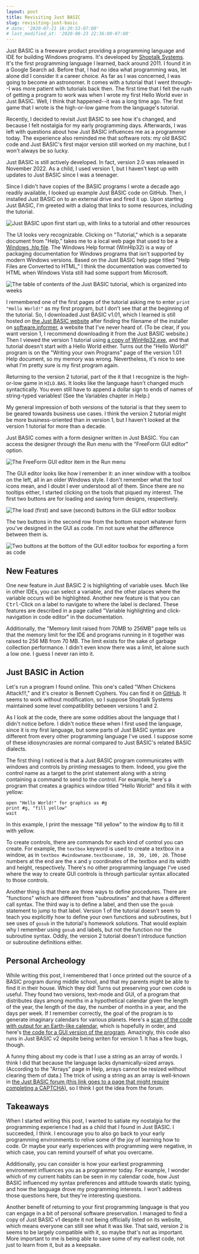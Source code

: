 ```yaml
---
layout: post
title: Revisiting Just BASIC
slug: revisiting-just-basic
# date: '2020-07-21 16:20:53-07:00'
# last_modified_at: '2020-08-23 22:36:00-07:00'
---
```


Just BASIC is a freeware product providing a programming language and IDE for
building Windows programs. It's developed by [Shoptalk
Systems](https://justbasic.com/aboutus.html). It's the first programming
language I learned, back around 2011. I found it in a Google Search ad. Before
that, I had no idea what programming was, let alone did I consider it a career
choice. As far as I was concerned, I was going to become an astronomer. It comes
with a tutorial that I went through--I was more patient with tutorials back
then. The first time that I felt the rush of getting a program to work was when
I wrote my first Hello World ever in Just BASIC. Well, I think that happened--it
was a long time ago. The first game that I wrote is the high-or-low game from
the language's tutorial.

Recently, I decided to revisit Just BASIC to see how it's changed, and because I
felt nostalgia for my early programming days. Afterwards, I was left with
questions about how Just BASIC influences me as a programmer today. The
experience also reminded me that software rots: my old BASIC code and Just
BASIC's first major version still worked on my machine, but I won't always be
so lucky.

Just BASIC is
still actively developed. In fact, version 2.0 was released in November 2022. As
a child, I used version 1, but I haven't kept up with updates to Just BASIC
since I was a teenager.

Since I didn't have copies of the BASIC programs I wrote a decade ago readily
available, I looked up example Just BASIC code on GitHub. Then, I installed Just
BASIC on to an external drive and fired it up. Upon starting Just BASIC, I'm
greeted with a dialog that links to some resources, including the tutorial.

![Just BASIC upon first start up, with links to a tutorial and other
resources](/assets/revisiting-just-basic/just-basic-start.png)

The UI looks very recognizable. Clicking on "Tutorial," which is a separate
document from "Help," takes me to a local web page that used to be a [Windows
.hlp
file](https://support.microsoft.com/en-us/topic/error-opening-help-in-windows-based-programs-feature-not-included-or-help-not-supported-3c841463-d67c-6062-0ee7-1a149da3973b).
The Windows Help format (WinHlp32) is a way of packaging documentation for
Windows programs that isn't supported by modern Windows versions. Based on the
Just BASIC help page titled "Help Files are Converted to HTML," I think the
documentation was converted to HTML when Windows Vista still had some support
from Microsoft.

![The table of contents of the Just BASIC tutorial, which is organized into
weeks](/assets/revisiting-just-basic/tutorial-toc.png)

I remembered one of the first pages of the tutorial asking me to enter `print
"Hello World!"` as my first program, but I don't see that at the beginning of
the tutorial. So, I downloaded Just BASIC v1.01, which I learned is still hosted
on [the Just BASIC website](https://justbasic.com/jbwin101.exe) after finding
the filename of the installer on
[software.informer](https://just-basic.software.informer.com/download/), a
website that I've never heard of. (To be clear, if you want version 1, I
recommend downloading it from the Just BASIC website.) Then I viewed the version
1 tutorial using [a copy of
WinHlp32.exe](https://raxsoft.com/raxccm/software_mirrors.php?pid=1&progid=13),
and that tutorial doesn't start with a Hello World either. Turns out the "Hello
World!" program is on the "Writing your own Programs" page of the version 1.01
Help document, so my memory was wrong. Nevertheless, it's nice to see what I'm
pretty sure is my first program again.

Returning to the version 2 tutorial, part of the it that I recognize is the
high-or-low game in `HILO.BAS`. It looks like the language hasn't changed much
syntactically. You even still have to append a dollar sign to ends of names of
string-typed variables! (See the Variables chapter in Help.)

My general impression of both versions of the tutorial is that they seem to be
geared towards business use cases. I think the version 2 tutorial might be more
business-oriented than in version 1, but I haven't looked at the version 1
tutorial for more than a decade.

Just BASIC comes with a form designer written in Just BASIC. You can access the
designer through the Run menu with the "FreeForm GUI editor" option.

![The FreeForm GUI editor item in the Run
menu](/assets/revisiting-just-basic/free-form-gui-run-menu.png)

The GUI editor looks like how I remember it: an inner window with a toolbox on
the left, all in an older Windows style. I don't remember what the tool icons
mean, and I doubt I ever understood all of them. Since there are no tooltips
either, I started clicking on the tools that piqued my interest. The first two
buttons are for loading and saving form designs, respectively.

![The load (first) and save (second) buttons in the GUI editor
toolbox](/assets/revisiting-just-basic/load-and-save-form.jpg)

The two buttons in the second row from the bottom export whatever form you've
designed in the GUI as code. I'm not sure what the difference between them is.

![Two buttons at the bottom of the GUI editor toolbox for exporting a form as
code](/assets/revisiting-just-basic/export-form.jpg)

## New Features

One new feature in Just BASIC 2 is highlighting of variable uses. Much like in
other IDEs, you can select a variable, and the other places where the variable
occurs will be highlighted. Another new feature is that you can
<kbd>Ctrl</kbd>-Click on a label to navigate to where the label is
declared. These features are described in a page called "Variable highlighting
and click-navigation in code editor" in the documentation.

Additionally, the "Memory limit raised from 70MB to 256MB" page tells us that
the memory limit for the IDE and programs running in it together was raised to
256 MB from 70 MB. The limit exists for the sake of garbage collection
performance. I didn't even know there was a limit, let alone such a low one. I
guess I never ran into it.

## Just BASIC in Action

Let's run a program I found online. This one's called "When Chickens Attack!!!,"
and it's creator is Bennett Cyphers. You can find it on
[GitHub](https://github.com/bcyphers/justBASIC). It seems to work without
modification, so I suppose Shoptalk Systems maintained some level compatibility
between versions 1 and 2.

As I look at the code, there are some oddities about the language that I didn't
notice before. I didn't notice these when I first used the language, since it is
my first language, but some parts of Just BASIC syntax are different from every
other programming language I've used. I suppose some of these idiosyncrasies are
normal compared to Just BASIC's related BASIC dialects.

The first thing I noticed is that a Just BASIC program communicates with windows
and controls by *printing* messages to them. Indeed, you give the control name
as a target to the print statement along with a string containing a command to
send to the control. For example, here's a program that creates a graphics
window titled "Hello World!" and fills it with yellow:

```basic
open "Hello World!" for graphics as #g
print #g, "fill yellow"
wait
```

In this example, I print the message "fill yellow" to the window #g to fill it
with yellow.

To create controls, there are commands for each kind of control you can create.
For example, the `textbox` keyword is used to create a textbox in a window, as
in `textbox #windowname.textboxname, 10, 30, 100, 20`. Those numbers at the end
are the x and y coordinates of the textbox and its width and height,
respectively. There's no other programming language I've used where the way to
create GUI controls is through particular syntax allocated to those controls.

Another thing is that there are three ways to define procedures. There are
"functions" which are different from "subroutines" and that have a different
call syntax. The third way is to define a label, and then use the `gosub`
statement to jump to that label. Version 1 of the tutorial doesn't seem to teach
you explicitly how to define your own functions and subroutines, but I see uses
of `gosub` in the tutorial's homework solutions. That would explain why I
remember using `gosub` and labels, but not the function nor the subroutine
syntax. Oddly, the version 2 tutorial doesn't introduce function or subroutine
definitions either.

## Personal Archeology

While writing this post, I remembered that I once printed out the source of a
BASIC program during middle school, and that my parents might be able to find it
in their house. Which they did! Turns out preserving your own code is useful.
They found two versions, text-mode and GUI, of a program that distributes days
among months in a hypothetical calendar given the length of the year, the length
of the day, the number of months in a year, and the days per week. If I remember
correctly, the goal of the program is to generate imaginary calendars for
various planets. Here's a [scan of the code with output for an Earth-like
calendar](/assets/revisiting-just-basic/calendar-basic-ocr.pdf), which is
hopefully in order, and here's [the code for a GUI version of the
program](/assets/revisiting-just-basic/calendar-gui.bas). Amazingly, this code
also runs in Just BASIC v2 depsite being writen for version 1. It has a few
bugs, though.

A funny thing about my code is that I use a string as an array of words. I think
I did that because the language lacks dynamically-sized arrays. (According to
the "Arrays" page in Help, arrays cannot be resized without clearing them of
data.) The trick of using a string as an array is well-known in [the Just BASIC
forum (this link goes to a page that might require completing a
CAPTCHA)](https://justbasiccom.proboards.com/search/results?captcha_id=captcha_search&what_exact_phrase=dynamic+array),
so I think I got the idea from the forum.

## Takeaways

When I started writing this post, I wanted to satiate my nostalgia for the
programming experience I had as a child that I found in Just BASIC. I succeeded,
I think. I encourage you to also go back to your early programming environments
to relive some of the joy of learning how to code. Or maybe your early
experiences with programming were negative, in which case, you can remind
yourself of what you overcame.

Additionally, you can consider is how your earliest programming environment
influences you as a programmer today. For example, I wonder which of my current
habits can be seen in my calendar code, how Just BASIC influenced my syntax
preferences and attitude towards static typing, and how the language drove my
programming interests. I won't address those questions here, but they're
interesting questions.

<!-- I won't address those questions because want to finish the article. -->

Another benefit of returning to your first programming language is that you can
engage in a bit of personal software preservation. I managed to find a copy of
Just BASIC v1 despite it not being officially listed on its website, which means
everyone can still see what it was like. That said, version 2 is seems to be
largely compatible with it, so maybe that's not as important. More important to
me is being able to save some of my earliest code, not just to learn from it,
but as a keepsake.

<!-- TODO: Conclude somehow -->
